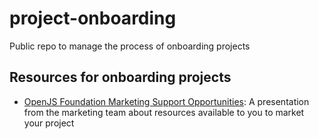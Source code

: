 # project-onboarding
Public repo to manage the process of onboarding projects

## Resources for onboarding projects

* [OpenJS Foundation Marketing Support Opportunities](https://docs.google.com/presentation/d/1xWsohwo-SwKjR-GuThi0BVwz3ni7KLp3vIBTuAbMQRY/edit#slide=id.g5ce6a1b7ed_5_14): A presentation from the marketing team about resources available to you to market your project 
